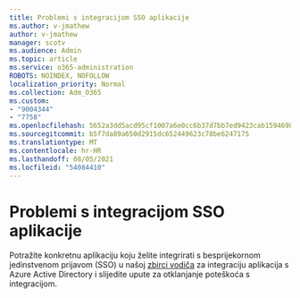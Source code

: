 ```yaml
---
title: Problemi s integracijom SSO aplikacije
ms.author: v-jmathew
author: v-jmathew
manager: scotv
ms.audience: Admin
ms.topic: article
ms.service: o365-administration
ROBOTS: NOINDEX, NOFOLLOW
localization_priority: Normal
ms.collection: Adm_O365
ms.custom:
- "9004344"
- "7758"
ms.openlocfilehash: 5652a3dd5acd95cf1007a6e0cc6b37d7bb7ed9423cab15946983cc2f28bc450c
ms.sourcegitcommit: b5f7da89a650d2915dc652449623c78be6247175
ms.translationtype: MT
ms.contentlocale: hr-HR
ms.lasthandoff: 08/05/2021
ms.locfileid: "54084410"
---
```

# <a name="sso-application-integration-issues"></a>Problemi s integracijom SSO aplikacije

Potražite konkretnu aplikaciju koju želite integrirati s besprijekornom jedinstvenom prijavom (SSO) u našoj [zbirci vodiča](https://docs.microsoft.com/azure/active-directory/saas-apps/tutorial-list) za integraciju aplikacija s Azure Active Directory i slijedite upute za otklanjanje poteškoća s integracijom.
